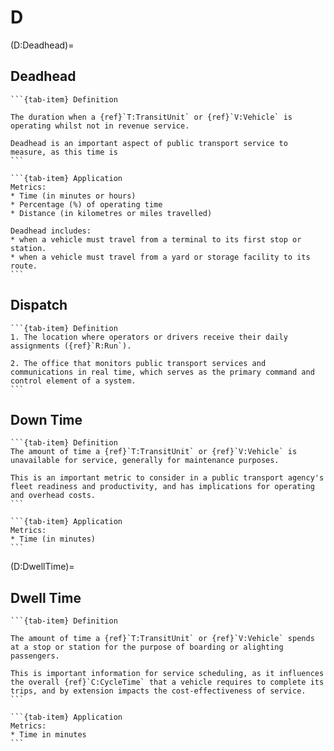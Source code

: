 # D

(D:Deadhead)=

## Deadhead
````{tab-set}
```{tab-item} Definition

The duration when a {ref}`T:TransitUnit` or {ref}`V:Vehicle` is operating whilst not in revenue service.

Deadhead is an important aspect of public transport service to measure, as this time is
```

```{tab-item} Application
Metrics:
* Time (in minutes or hours)
* Percentage (%) of operating time
* Distance (in kilometres or miles travelled)

Deadhead includes:
* when a vehicle must travel from a terminal to its first stop or station.
* when a vehicle must travel from a yard or storage facility to its route.
```
````

## Dispatch
````{tab-set}
```{tab-item} Definition
1. The location where operators or drivers receive their daily assignments ({ref}`R:Run`).

2. The office that monitors public transport services and communications in real time, which serves as the primary command and control element of a system.
```
````

## Down Time
````{tab-set}
```{tab-item} Definition
The amount of time a {ref}`T:TransitUnit` or {ref}`V:Vehicle` is unavailable for service, generally for maintenance purposes.

This is an important metric to consider in a public transport agency's fleet readiness and productivity, and has implications for operating and overhead costs.
```

```{tab-item} Application
Metrics:
* Time (in minutes)
```
````

(D:DwellTime)=

## Dwell Time
````{tab-set}
```{tab-item} Definition

The amount of time a {ref}`T:TransitUnit` or {ref}`V:Vehicle` spends at a stop or station for the purpose of boarding or alighting passengers.

This is important information for service scheduling, as it influences the overall {ref}`C:CycleTime` that a vehicle requires to complete its trips, and by extension impacts the cost-effectiveness of service.
```

```{tab-item} Application
Metrics:
* Time in minutes
```
````
